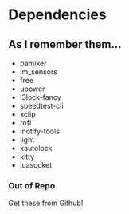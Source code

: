 # Dependencies

## As I remember them...

- pamixer
- lm_sensors
- free
- upower
- i3lock-fancy
- speedtest-cli
- xclip
- rofi
- inotify-tools
- light
- xautolock
- kitty
- luasocket

### Out of Repo

Get these from Github!
